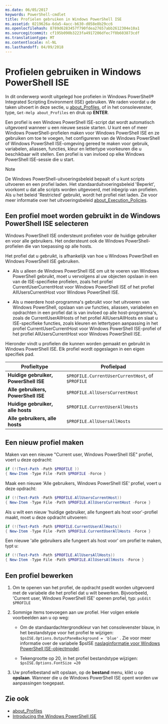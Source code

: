 ```yaml
---
ms.date: 06/05/2017
keywords: PowerShell-cmdlet
title: Profielen gebruiken in Windows PowerShell ISE
ms.assetid: 0219626a-6da5-4acc-b630-d058e8b29cc6
ms.openlocfilehash: 8789d6283457f790fdea27657abb2612304e10a1
ms.sourcegitcommit: cf195b090b3223fa4917206dfec7f0b603873cdf
ms.translationtype: MT
ms.contentlocale: nl-NL
ms.lasthandoff: 04/09/2018
---
```

# <a name="how-to-use-profiles-in-windows-powershell-ise"></a>Profielen gebruiken in Windows PowerShell ISE

In dit onderwerp wordt uitgelegd hoe profielen in Windows PowerShell® Integrated Scripting Environment (ISE) gebruiken. We raden voordat u de taken uitvoert in deze sectie, u [about_Profiles](/powershell/module/microsoft.powershell.core/about/about_profiles), of in het consolevenster, type, `Get-Help about_Profiles` en druk op **ENTER**.

Een profiel is een Windows PowerShell ISE-script dat wordt automatisch uitgevoerd wanneer u een nieuwe sessie starten.  U kunt een of meer Windows PowerShell-profielen maken voor Windows PowerShell ISE en ze gebruiken om toe te voegen, het configureren van de Windows PowerShell of Windows PowerShell ISE-omgeving gereed te maken voor gebruik, variabelen, aliassen, functies, kleur en lettertype voorkeuren die u beschikbaar wilt stellen. Een profiel is van invloed op elke Windows PowerShell ISE-sessie die u start.

> [!NOTE]
> De Windows PowerShell-uitvoeringsbeleid bepaalt of u kunt scripts uitvoeren en een profiel laden. Het standaarduitvoeringsbeleid 'Beperkt', voorkomt u dat alle scripts worden uitgevoerd, met inbegrip van profielen. Als u het beleid 'Restricted' gebruikt, wordt het profiel niet laden. Zie voor meer informatie over het uitvoeringsbeleid [about_Execution_Policies](/powershell/module/microsoft.powershell.core/about/about_execution_policies).

## <a name="selecting-a-profile-to-use-in-the-windows-powershell-ise"></a>Een profiel moet worden gebruikt in de Windows PowerShell ISE selecteren

Windows PowerShell ISE ondersteunt profielen voor de huidige gebruiker en voor alle gebruikers. Het ondersteunt ook de Windows PowerShell-profielen die van toepassing op alle hosts.

Het profiel dat u gebruikt, is afhankelijk van hoe u Windows PowerShell en Windows PowerShell ISE gebruiken.

- Als u alleen de Windows PowerShell ISE om uit te voeren van Windows PowerShell gebruikt, moet u vervolgens al uw objecten opslaan in een van de ISE-specifieke profielen, zoals het profiel CurrentUserCurrentHost voor Windows PowerShell ISE of het profiel AllUsersCurrentHost voor Windows PowerShell ISE.

- Als u meerdere host-programma's gebruikt voor het uitvoeren van Windows PowerShell, opslaan van uw functies, aliassen, variabelen en opdrachten in een profiel dat is van invloed op alle host-programma's, zoals de CurrentUserAllHosts of het profiel AllUsersAllHosts en slaat u ISE-specifieke functies, zoals kleuren en lettertypen aanpassing in het profiel CurrentUserCurrentHost voor Windows PowerShell ISE-profiel of het profiel AllUsersCurrentHost voor Windows PowerShell ISE.

Hieronder vindt u profielen die kunnen worden gemaakt en gebruikt in Windows PowerShell ISE. Elk profiel wordt opgeslagen in een eigen specifiek pad.

| Profieltype | Profielpad |
| --- | --- |
| **Huidige gebruiker, PowerShell ISE**| `$PROFILE.CurrentUserCurrentHost`, of `$PROFILE` |
| **Alle gebruikers, PowerShell ISE**| `$PROFILE.AllUsersCurrentHost` |
| **Huidige gebruiker, alle hosts**| `$PROFILE.CurrentUserAllHosts` |
| **Alle gebruikers, alle hosts** | `$PROFILE.AllUsersAllHosts` |

## <a name="to-create-a-new-profile"></a>Een nieuw profiel maken

Maken van een nieuwe "Current user, Windows PowerShell ISE" profiel, voert u deze opdracht:

```powershell
if (!(Test-Path -Path $PROFILE ))
{ New-Item -Type File -Path $PROFILE -Force }
```

Maak een nieuwe 'Alle gebruikers, Windows PowerShell ISE' profiel, voert u deze opdracht:

```powershell
if (!(Test-Path -Path $PROFILE.AllUsersCurrentHost))
{ New-Item -Type File -Path $PROFILE.AllUsersCurrentHost -Force }
```

Als u wilt een nieuw 'huidige gebruiker, alle fungeert als host voor'-profiel maakt, moet u deze opdracht uitvoeren:

```powershell
if (!(Test-Path -Path $PROFILE.CurrentUserAllHosts))
{ New-Item -Type File -Path $PROFILE.CurrentUserAllHosts -Force }
```

Een nieuwe 'alle gebruikers alle fungeert als host voor' om profiel te maken, typt u:

```powershell
if (!(Test-Path -Path $PROFILE.AllUsersAllHosts))
{ New-Item -Type File -Path $PROFILE.AllUsersAllHosts -Force }
```

## <a name="to-edit-a-profile"></a>Een profiel bewerken

1. Om te openen van het profiel, de opdracht psedit worden uitgevoerd met de variabele die het profiel dat u wilt bewerken. Bijvoorbeeld, 'Current user, Windows PowerShell ISE' openen profiel, typ: `psEdit $PROFILE`

2. Sommige items toevoegen aan uw profiel. Hier volgen enkele voorbeelden aan u op weg:

   - Om de standaardachtergrondkleur van het consolevenster blauw, in het bestandstype voor het profiel te wijzigen: `$psISE.Options.OutputPaneBackground = 'blue'` . Zie voor meer informatie over de variabele $psISE [naslaginformatie voor Windows PowerShell ISE-objectmodel](The-ISE-Object-Model-Hierarchy.md).

   - Tekengrootte op 20, in het profiel bestandstype wijzigen: `$psISE.Options.FontSize =20`

3. Uw profielbestand wilt opslaan, op de **bestand** menu, klikt u op **opslaan**. Wanneer die u de Windows PowerShell ISE opent worden uw aanpassingen toegepast.

## <a name="see-also"></a>Zie ook

- [about_Profiles](/powershell/module/microsoft.powershell.core/about/about_profiles)
- [Introducing the Windows PowerShell ISE](Introducing-the-Windows-PowerShell-ISE.md)